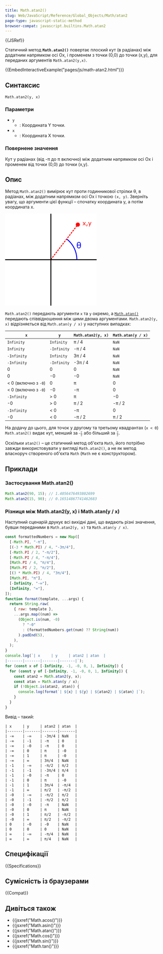 ```yaml
---
title: Math.atan2()
slug: Web/JavaScript/Reference/Global_Objects/Math/atan2
page-type: javascript-static-method
browser-compat: javascript.builtins.Math.atan2
---
```


{{JSRef}}

Статичний метод **`Math.atan2()`** повертає плоский кут (в радіанах) між додатним напрямком осі Ox, і променем з точки (0,0) до точки (x,y), для переданих аргументів `Math.atan2(y,x)`.

{{EmbedInteractiveExample("pages/js/math-atan2.html")}}

## Синтаксис

```js-nolint
Math.atan2(y, x)
```

### Параметри

- `y`
  - : Координата Y точки.
- `x`
  - : Координата X точки.

### Повернене значення

Кут у радіанах (від -π до π включно) між додатним напрямком осі Ox і променем від точки (0,0) до точки (x,y).

## Опис

Метод `Math.atan2()` вимірює кут проти годинникової стрілки θ, в радіанах, між додатним напрямком осі Ox і точкою `(x, y)`. Зверніть увагу, що аргументи цієї функції – спочатку координата y, а потім координата x.

![Діаграма, яка показує кут, повернений atan2(y, x)](atan2.png)

`Math.atan2()` передають аргументи `x` та `y` окремо, а [`Math.atan()`](/uk/docs/Web/JavaScript/Reference/Global_Objects/Math/atan) передають співвідношення між цими двома аргументами. `Math.atan2(y, x)` відрізняється від `Math.atan(y / x)` у наступних випадках:

| `x`                  | `y`         | `Math.atan2(y, x)` | `Math.atan(y / x)` |
| -------------------- | ----------- | ------------------ | ------------------ |
| `Infinity`           | `Infinity`  | π / 4              | `NaN`              |
| `Infinity`           | `-Infinity` | -π / 4             | `NaN`              |
| `-Infinity`          | `Infinity`  | 3π / 4             | `NaN`              |
| `-Infinity`          | `-Infinity` | -3π / 4            | `NaN`              |
| 0                    | 0           | 0                  | `NaN`              |
| 0                    | -0          | -0                 | `NaN`              |
| < 0 (включно з `-0`) | 0           | π                  | 0                  |
| < 0 (включно з `-0`) | -0          | -π                 | 0                  |
| `-Infinity`          | > 0         | π                  | -0                 |
| -0                   | > 0         | π / 2              | -π / 2             |
| `-Infinity`          | < 0         | -π                 | 0                  |
| -0                   | < 0         | -π / 2             | π / 2              |

На додачу до цього, для точок у другому та третьому квадрантах (`x < 0`) `Math.atan2()` видає кут, менший за <math><semantics><mrow><mo>-</mo><mfrac><mi>π</mi><mn>2</mn></mfrac></mrow><annotation encoding="TeX">-\frac{\pi}{2}</annotation></semantics></math> або більший за <math><semantics><mfrac><mi>π</mi><mn>2</mn></mfrac><annotation encoding="TeX">\frac{\pi}{2}</annotation></semantics></math>.

Оскільки `atan2()` – це статичний метод об'єкта `Math`, його потрібно завжди використовувати у вигляді `Math.atan2()`, а не як метод власноруч створеного об'єкта `Math` (`Math` не є конструктором).

## Приклади

### Застосування Math.atan2()

```js
Math.atan2(90, 15); // 1.4056476493802699
Math.atan2(15, 90); // 0.16514867741462683
```

### Різниця між Math.atan2(y, x) і Math.atan(y / x)

Наступний сценарій друкує всі вихідні дані, що видають різні значення, бувши переданими в `Math.atan2(y, x)` та `Math.atan(y / x)`.

```js
const formattedNumbers = new Map([
  [-Math.PI, "-π"],
  [(-3 * Math.PI) / 4, "-3π/4"],
  [-Math.PI / 2, "-π/2"],
  [-Math.PI / 4, "-π/4"],
  [Math.PI / 4, "π/4"],
  [Math.PI / 2, "π/2"],
  [(3 * Math.PI) / 4, "3π/4"],
  [Math.PI, "π"],
  [-Infinity, "-∞"],
  [Infinity, "∞"],
]);
function format(template, ...args) {
  return String.raw(
    { raw: template },
    ...args.map((num) =>
      (Object.is(num, -0)
        ? "-0"
        : (formattedNumbers.get(num) ?? String(num))
      ).padEnd(5),
    ),
  );
}
console.log(`| x     | y     | atan2 | atan  |
|-------|-------|-------|-------|`);
for (const x of [-Infinity, -1, -0, 0, 1, Infinity]) {
  for (const y of [-Infinity, -1, -0, 0, 1, Infinity]) {
    const atan2 = Math.atan2(y, x);
    const atan = Math.atan(y / x);
    if (!Object.is(atan2, atan)) {
      console.log(format`| ${x} | ${y} | ${atan2} | ${atan} |`);
    }
  }
}
```

Вивід – такий:

```plain
| x     | y     | atan2 | atan  |
|-------|-------|-------|-------|
| -∞    | -∞    | -3π/4 | NaN   |
| -∞    | -1    | -π    | 0     |
| -∞    | -0    | -π    | 0     |
| -∞    | 0     | π     | -0    |
| -∞    | 1     | π     | -0    |
| -∞    | ∞     | 3π/4  | NaN   |
| -1    | -∞    | -π/2  | π/2   |
| -1    | -1    | -3π/4 | π/4   |
| -1    | -0    | -π    | 0     |
| -1    | 0     | π     | -0    |
| -1    | 1     | 3π/4  | -π/4  |
| -1    | ∞     | π/2   | -π/2  |
| -0    | -∞    | -π/2  | π/2   |
| -0    | -1    | -π/2  | π/2   |
| -0    | -0    | -π    | NaN   |
| -0    | 0     | π     | NaN   |
| -0    | 1     | π/2   | -π/2  |
| -0    | ∞     | π/2   | -π/2  |
| 0     | -0    | -0    | NaN   |
| 0     | 0     | 0     | NaN   |
| ∞     | -∞    | -π/4  | NaN   |
| ∞     | ∞     | π/4   | NaN   |
```

## Специфікації

{{Specifications}}

## Сумісність із браузерами

{{Compat}}

## Дивіться також

- {{jsxref("Math.acos()")}}
- {{jsxref("Math.asin()")}}
- {{jsxref("Math.atan()")}}
- {{jsxref("Math.cos()")}}
- {{jsxref("Math.sin()")}}
- {{jsxref("Math.tan()")}}
